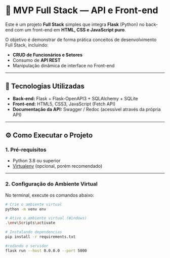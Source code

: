 # 🚀 MVP Full Stack — API e Front-end

Este é um projeto **Full Stack** simples que integra **Flask** (Python) no back-end com um front-end em **HTML, CSS e JavaScript puro**.

O objetivo é demonstrar de forma prática conceitos de desenvolvimento Full Stack, incluindo:

- **CRUD de Funcionários e Setores**
- Consumo de **API REST**
- Manipulação dinâmica de interface no Front-end

---

## 📂 Tecnologias Utilizadas

- **Back-end:** Flask + Flask-OpenAPI3 + SQLAlchemy + SQLite
- **Front-end:** HTML5, CSS3, JavaScript (Fetch API)
- **Documentação da API:** Swagger / Redoc (acessível através da própria API)

---

## ⚙️ Como Executar o Projeto

### 1. Pré-requisitos

- Python 3.8 ou superior
- [Virtualenv](https://virtualenv.pypa.io/en/latest/installation.html) (opcional, porém recomendado)

---

### 2. Configuração do Ambiente Virtual

No terminal, execute os comandos abaixo:

```bash
# Crie o ambiente virtual
python -m venv env

# Ative o ambiente virtual (Windows)
.\env\Scripts\activate

# Instalando dependencias
pip install -r requirements.txt

#rodando o servidor
flask run --host 0.0.0.0 --port 5000
